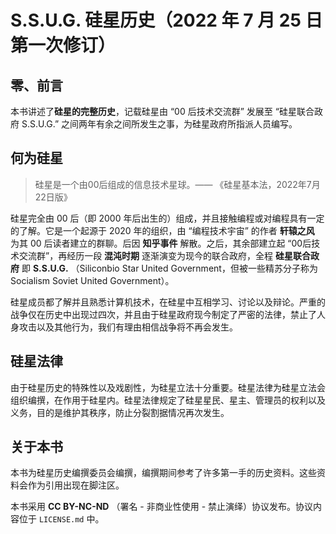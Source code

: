 # S.S.U.G. 硅星历史（2022 年 7 月 25 日第一次修订）

## 零、前言

本书讲述了**硅星的完整历史**，记载硅星由 “00 后技术交流群” 发展至 “硅星联合政府 S.S.U.G.” 之间两年有余之间所发生之事，为硅星政府所指派人员编写。

## 何为硅星

> 硅星是一个由00后组成的信息技术星球。—— 《硅星基本法，2022年7月22日版》

硅星完全由 00 后（即 2000 年后出生的）组成，并且接触编程或对编程具有一定的了解。它是一个起源于 2020 年的组织，由 “编程技术宇宙” 的作者 **轩辕之风** 为其 00 后读者建立的群聊。后因 **知乎事件**  解散。之后，其余部建立起 “00后技术交流群”，再经历一段 **混沌时期** 逐渐演变为现今的联合政府，全程 **硅星联合政府** 即 **S.S.U.G.** （Siliconbio Star United Government，但被一些精苏分子称为 Socialism Soviet United Government）。

硅星成员都了解并且熟悉计算机技术，在硅星中互相学习、讨论以及辩论。严重的战争仅在历史中出现过四次，并且由于硅星政府现今制定了严密的法律，禁止了人身攻击以及其他行为，我们有理由相信战争将不再会发生。

## 硅星法律

由于硅星历史的特殊性以及戏剧性，为硅星立法十分重要。硅星法律为硅星立法会组织编撰，在作用于硅星内。硅星法律规定了硅星星民、星主、管理员的权利以及义务，目的是维护其秩序，防止分裂割据情况再次发生。

## 关于本书

本书为硅星历史编撰委员会编撰，编撰期间参考了许多第一手的历史资料。这些资料会作为引用出现在脚注区。

本书采用 **CC BY-NC-ND** （署名 - 非商业性使用 - 禁止演绎）协议发布。协议内容位于 `LICENSE.md` 中。

